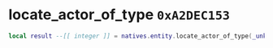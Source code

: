 # locate_actor_of_type `0xA2DEC153`

```lua
local result --[[ integer ]] = natives.entity.locate_actor_of_type(_unk0 --[[ integer ]], _unk1 --[[ integer ]], _unk2 --[[ integer ]], _unk3 --[[ integer ]], _unk4 --[[ integer ]], _unk5 --[[ integer ]])
```